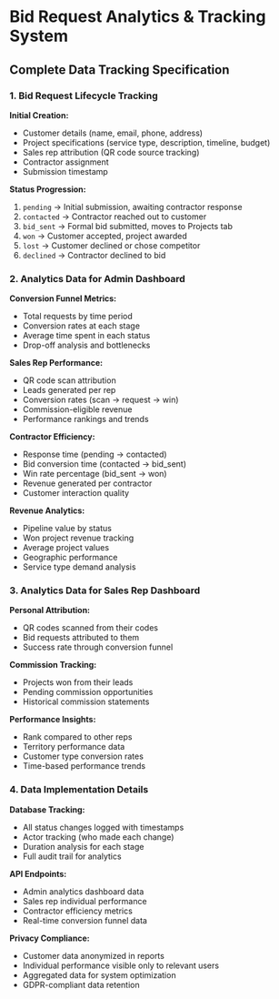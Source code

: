 # Bid Request Analytics & Tracking System

## Complete Data Tracking Specification

### 1. Bid Request Lifecycle Tracking
**Initial Creation:**
- Customer details (name, email, phone, address)
- Project specifications (service type, description, timeline, budget)
- Sales rep attribution (QR code source tracking)
- Contractor assignment
- Submission timestamp

**Status Progression:**
1. `pending` → Initial submission, awaiting contractor response
2. `contacted` → Contractor reached out to customer
3. `bid_sent` → Formal bid submitted, moves to Projects tab
4. `won` → Customer accepted, project awarded
5. `lost` → Customer declined or chose competitor
6. `declined` → Contractor declined to bid

### 2. Analytics Data for Admin Dashboard
**Conversion Funnel Metrics:**
- Total requests by time period
- Conversion rates at each stage
- Average time spent in each status
- Drop-off analysis and bottlenecks

**Sales Rep Performance:**
- QR code scan attribution
- Leads generated per rep
- Conversion rates (scan → request → win)
- Commission-eligible revenue
- Performance rankings and trends

**Contractor Efficiency:**
- Response time (pending → contacted)
- Bid conversion time (contacted → bid_sent)
- Win rate percentage (bid_sent → won)
- Revenue generated per contractor
- Customer interaction quality

**Revenue Analytics:**
- Pipeline value by status
- Won project revenue tracking
- Average project values
- Geographic performance
- Service type demand analysis

### 3. Analytics Data for Sales Rep Dashboard
**Personal Attribution:**
- QR codes scanned from their codes
- Bid requests attributed to them
- Success rate through conversion funnel

**Commission Tracking:**
- Projects won from their leads
- Pending commission opportunities
- Historical commission statements

**Performance Insights:**
- Rank compared to other reps
- Territory performance data
- Customer type conversion rates
- Time-based performance trends

### 4. Data Implementation Details
**Database Tracking:**
- All status changes logged with timestamps
- Actor tracking (who made each change)
- Duration analysis for each stage
- Full audit trail for analytics

**API Endpoints:**
- Admin analytics dashboard data
- Sales rep individual performance
- Contractor efficiency metrics
- Real-time conversion funnel data

**Privacy Compliance:**
- Customer data anonymized in reports
- Individual performance visible only to relevant users
- Aggregated data for system optimization
- GDPR-compliant data retention